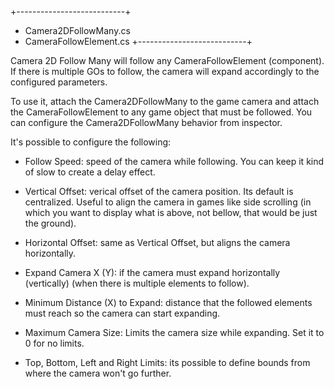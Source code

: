 +---------------------------+
+ Camera2DFollowMany.cs
+ CameraFollowElement.cs
+---------------------------+

Camera 2D Follow Many will follow any CameraFollowElement (component).
If there is multiple GOs to follow, the camera will expand accordingly to the configured parameters.

To use it, attach the Camera2DFollowMany to the game camera and attach the CameraFollowElement to any game object that must be followed.
You can configure the Camera2DFollowMany behavior from inspector.

It's possible to configure the following:
- Follow Speed: speed of the camera while following. You can keep it kind of slow to create a delay effect.
- Vertical Offset: verical offset of the camera position. Its default is centralized. Useful to align the camera in games like side scrolling (in which you want to display what is above, not bellow, that would be just the ground).
- Horizontal Offset: same as Vertical Offset, but aligns the camera horizontally.

- Expand Camera X (Y): if the camera must expand horizontally (vertically) (when there is multiple elements to follow).
- Minimum Distance (X) to Expand: distance that the followed elements must reach so the camera can start expanding.
- Maximum Camera Size: Limits the camera size while expanding. Set it to 0 for no limits.

- Top, Bottom, Left and Right Limits: its possible to define bounds from where the camera won't go further.
